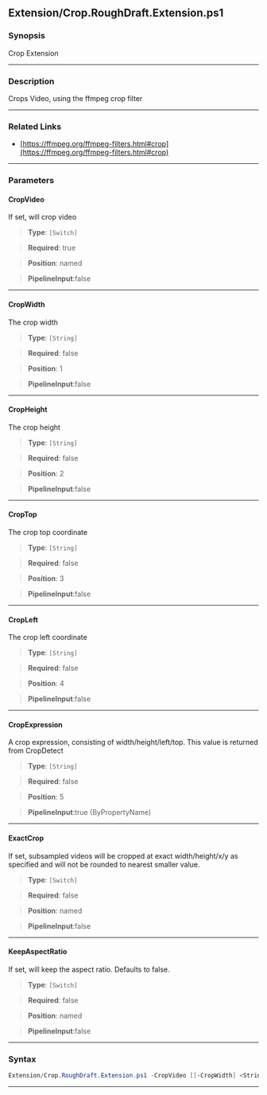 
Extension/Crop.RoughDraft.Extension.ps1
---------------------------------------
### Synopsis
Crop Extension

---
### Description

Crops Video, using the ffmpeg crop filter

---
### Related Links
* [https://ffmpeg.org/ffmpeg-filters.html#crop](https://ffmpeg.org/ffmpeg-filters.html#crop)



---
### Parameters
#### **CropVideo**

If set, will crop video



> **Type**: ```[Switch]```

> **Required**: true

> **Position**: named

> **PipelineInput**:false



---
#### **CropWidth**

The crop width



> **Type**: ```[String]```

> **Required**: false

> **Position**: 1

> **PipelineInput**:false



---
#### **CropHeight**

The crop height



> **Type**: ```[String]```

> **Required**: false

> **Position**: 2

> **PipelineInput**:false



---
#### **CropTop**

The crop top coordinate



> **Type**: ```[String]```

> **Required**: false

> **Position**: 3

> **PipelineInput**:false



---
#### **CropLeft**

The crop left coordinate



> **Type**: ```[String]```

> **Required**: false

> **Position**: 4

> **PipelineInput**:false



---
#### **CropExpression**

A crop expression, consisting of width/height/left/top.  This value is returned from CropDetect



> **Type**: ```[String]```

> **Required**: false

> **Position**: 5

> **PipelineInput**:true (ByPropertyName)



---
#### **ExactCrop**

If set, subsampled videos will be cropped at exact width/height/x/y as specified and will not be rounded to nearest smaller value.



> **Type**: ```[Switch]```

> **Required**: false

> **Position**: named

> **PipelineInput**:false



---
#### **KeepAspectRatio**

If set, will keep the aspect ratio.  Defaults to false.



> **Type**: ```[Switch]```

> **Required**: false

> **Position**: named

> **PipelineInput**:false



---
### Syntax
```PowerShell
Extension/Crop.RoughDraft.Extension.ps1 -CropVideo [[-CropWidth] <String>] [[-CropHeight] <String>] [[-CropTop] <String>] [[-CropLeft] <String>] [[-CropExpression] <String>] [-ExactCrop] [-KeepAspectRatio] [<CommonParameters>]
```
---



